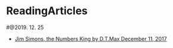 # ReadingArticles

#@2019. 12. 25
- [Jim Simons, the Numbers King by D.T.Max December 11, 2017](https://www.newyorker.com/magazine/2017/12/18/jim-simons-the-numbers-king)
